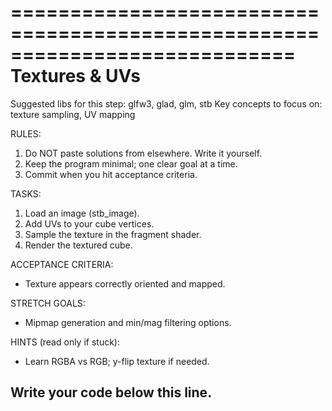 ============================================================================
 Textures & UVs
 ============================================================================
 Suggested libs for this step: glfw3, glad, glm, stb
 Key concepts to focus on: texture sampling, UV mapping

 RULES:
 1) Do NOT paste solutions from elsewhere. Write it yourself.
 2) Keep the program minimal; one clear goal at a time.
 3) Commit when you hit acceptance criteria.

 TASKS:
 1. Load an image (stb_image).
 2. Add UVs to your cube vertices.
 3. Sample the texture in the fragment shader.
 4. Render the textured cube.

 ACCEPTANCE CRITERIA:
 - Texture appears correctly oriented and mapped.

 STRETCH GOALS:
 - Mipmap generation and min/mag filtering options.

 HINTS (read only if stuck):
 - Learn RGBA vs RGB; y-flip texture if needed.

 Write your code below this line.
 -----------------------------------------------------------
